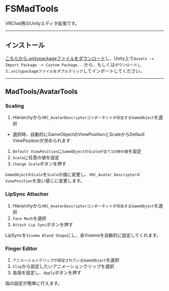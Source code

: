 # FSMadTools

VRChat用のUnityエディタ拡張です。

---

## インストール

[こちらから.unitypackageファイルをダウンロード](http://github.com/mamunine/FSMadTools/releases)し、Unity上で`Assets -> Import Package -> Custom Package...`から、もしくは`ダウンロードした.unitypackageファイルをダブルクリック`してインポートしてください。

---

## MadTools/AvatarTools

### Scaling

1. Hierarchyから`VRC_AvatarDescriptorコンポーネントが存在するGameObject`を選択
  - 選択時、自動的にGameObjectのViewPositionとScaleからDefault ViewPositionが求められます
1. `Default ViewPosition`に`GameObjectのScaleが全て1の時の値`を設定
1. `Scale`に任意の値を設定
1. `Change Scale`ボタンを押す

`GameObjectのScale`を`Scale`の値に変更し、`VRC_Avatar DescriptorのViewPosition`を良い感じに変更します。

### LipSync Attacher

1. Hierarchyから`VRC_AvatarDescriptorコンポーネントが存在するGameObject`を選択
1. `Face Mesh`を選択
1. `Attach Lip Sync`ボタンを押す

LipSyncを`Viseme Blend Shape`にし、各Visemeを自動的に設定してくれます。

### Finger Editor

1. `アニメーションクリップが設定されているGameObject`を選択
1. `Clip`から設定したいアニメーションクリップを選択
1. 各指を設定し、`Apply`ボタンを押す

指の設定が簡単に行えます。
